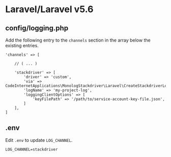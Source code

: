 # Laravel/Laravel v5.6

## config/logging.php

Add the following entry to the `channels` section in the array below the existing entries.

```
'channels' => [

    // ( ... )

    'stackdriver' => [
        'driver' => 'custom',
        'via' => CodeInternetApplications\MonologStackdriver\Laravel\CreateStackdriverLogger::class,
        'logName' => 'my-project-log',
        'loggingClientOptions' => [
            'keyFilePath' => '/path/to/service-account-key-file.json',
        ]
    ],
]
```

## .env

Edit `.env` to update `LOG_CHANNEL`.

```
LOG_CHANNEL=stackdriver
```
